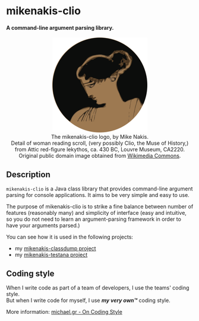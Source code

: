 # mikenakis-clio
#### A command-line argument parsing library.

<p align="center">
<img title="mikenakis-clio logo" src="mikenakis-clio.svg" width="256" /><br/>
The mikenakis-clio logo, by Mike Nakis.<br/>
Detail of woman reading scroll, (very possibly Clio, the Muse of History,)<br/>
from Attic red-figure lekythos, ca. 430 BC, Louvre Museum, CA2220.<br/>
Original public domain image obtained from <a href="https://commons.wikimedia.org/wiki/File:Muse_reading_Louvre_CA2220.jpg">Wikimedia Commons</a>.
</p>

## Description

`mikenakis-clio` is a Java class library that provides command-line argument parsing for console applications.
It aims to be very simple and easy to use.

The purpose of mikenakis-clio is to strike a fine balance between number of features (reasonably many) and
simplicity of interface (easy and intuitive, so you do not need to learn an argument-parsing framework in
order to have your arguments parsed.)

You can see how it is used in the following projects:

- my [mikenakis-classdump project](https://github.com/mikenakis/mikenakis-classdump)
- my [mikenakis-testana project](https://github.com/mikenakis/mikenakis-testana)

## Coding style

When I write code as part of a team of developers, I use the teams' coding style.  
But when I write code for myself, I use _**my very own™**_ coding style.

More information: [michael.gr - On Coding Style](https://blog.michael.gr/2018/04/on-coding-style.html)
